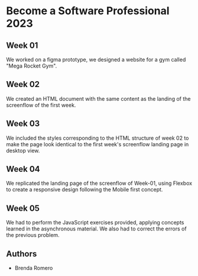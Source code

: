 # Become a Software Professional 2023

## Week 01
We worked on a figma prototype, we designed a website for a gym called "Mega Rocket Gym".

## Week 02
We created an HTML document with the same content as the landing of the screenflow of the first week.

## Week 03
We included the styles corresponding to the HTML structure of week 02 to make the page look identical to the first week's screenflow landing page in desktop view.

## Week 04
We replicated the landing page of the screenflow of Week-01, using Flexbox to create a responsive design following the Mobile first concept.

## Week 05
We had to perform the JavaScript exercises provided, applying concepts learned in the asynchronous material. We also had to correct the errors of the previous problem.

## Authors
- Brenda Romero